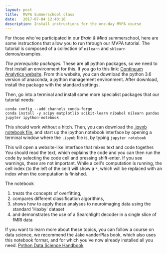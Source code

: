 ```yaml
---
layout: post
title:  MVPA Summerschool class
date:   2017-07-04 12:40:16
description: Install instructions for the one-day MVPA course
---
```


For those who've participated in our *Brain & Mind* summerschool, here are some instructions that allow you to run through our MVPA tutorial. The tutorial is composed of a collection of `nilearn` and `sklearn` demos/examples.

*The prerequisite packages.* These are all python packages, so we need to first install an environment for this. If you go to this link: [Continuum Analytics website](https://www.continuum.io/downloads). From this website, you can download the python 3.6 version of anaconda, a python management environment. After download, install the package with the standard settings. 

Then, go into a terminal and install some more specialist packages that our tutorial needs:

```
conda config --add channels conda-forge
conda install -y scipy matplotlib scikit-learn nibabel nilearn pandas jupyter ipython-notebook
```

This should work without a hitch. Then, you can download the [.ipynb notebook file](/science/mvpa_tutorial.ipynb), and start up the ipython notebook interface by opening a terminal window where the `.ipynb` file is, by typing `jupyter notebook`

This will open a website-like interface that mixes text and code together. You should read the text, which explains the code and you can then run the code by selecting the code cell and pressing shift-enter. If you see warnings, these are not important. While a cell's computation is running, the cell index (to the left of the cell) will show a `*`, which will be replaced with an index when the computation is finished. 

The notebook 
1. treats the concepts of overfitting, 
2. compares different classification algorithms, 
3. shows how to apply these analyses to neuroimaging data using the standard 'Haxby' dataset
4. and demonstrates the use of a Searchlight decoder in a single slice of fMRI data

If you want to learn more about these topics, you can follow a course on data science, we recommend the Jake vanderPlas book, which also uses this notebook format, and for which you've now already installed all you need. [Python Data Science Handbook](https://github.com/jakevdp/PythonDataScienceHandbook)

